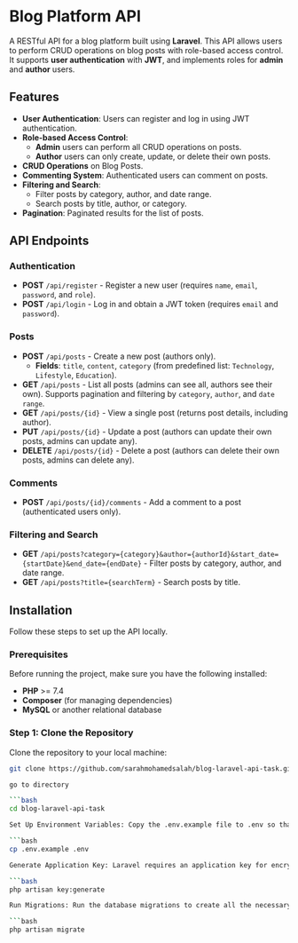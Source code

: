 # Blog Platform API

A RESTful API for a blog platform built using **Laravel**. This API allows users to perform CRUD operations on blog posts with role-based access control. It supports **user authentication** with **JWT**, and implements roles for **admin** and **author** users.

## Features

- **User Authentication**: Users can register and log in using JWT authentication.
- **Role-based Access Control**: 
  - **Admin** users can perform all CRUD operations on posts.
  - **Author** users can only create, update, or delete their own posts.
- **CRUD Operations** on Blog Posts.
- **Commenting System**: Authenticated users can comment on posts.
- **Filtering and Search**:
  - Filter posts by category, author, and date range.
  - Search posts by title, author, or category.
- **Pagination**: Paginated results for the list of posts.

## API Endpoints

### Authentication

- **POST** `/api/register` - Register a new user (requires `name`, `email`, `password`, and `role`).
- **POST** `/api/login` - Log in and obtain a JWT token (requires `email` and `password`).

### Posts

- **POST** `/api/posts` - Create a new post (authors only).
  - **Fields**: `title`, `content`, `category` (from predefined list: `Technology`, `Lifestyle`, `Education`).
- **GET** `/api/posts` - List all posts (admins can see all, authors see their own). Supports pagination and filtering by `category`, `author`, and `date range`.
- **GET** `/api/posts/{id}` - View a single post (returns post details, including author).
- **PUT** `/api/posts/{id}` - Update a post (authors can update their own posts, admins can update any).
- **DELETE** `/api/posts/{id}` - Delete a post (authors can delete their own posts, admins can delete any).

### Comments

- **POST** `/api/posts/{id}/comments` - Add a comment to a post (authenticated users only).

### Filtering and Search

- **GET** `/api/posts?category={category}&author={authorId}&start_date={startDate}&end_date={endDate}` - Filter posts by category, author, and date range.
- **GET** `/api/posts?title={searchTerm}` - Search posts by title.

## Installation

Follow these steps to set up the API locally.

### Prerequisites

Before running the project, make sure you have the following installed:

- **PHP** >= 7.4
- **Composer** (for managing dependencies)
- **MySQL** or another relational database

### Step 1: Clone the Repository

Clone the repository to your local machine:

```bash
git clone https://github.com/sarahmohamedsalah/blog-laravel-api-task.git

go to directory

```bash
cd blog-laravel-api-task

Set Up Environment Variables: Copy the .env.example file to .env so that you can configure your environment settings.

```bash
cp .env.example .env

Generate Application Key: Laravel requires an application key for encryption and other internal functionality. Run the following command to generate the key:

```bash
php artisan key:generate

Run Migrations: Run the database migrations to create all the necessary tables in your database.

```bash
php artisan migrate
